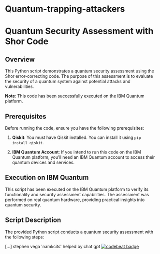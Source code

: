 # Quantum-trapping-attackers
# Quantum Security Assessment with Shor Code

## Overview

This Python script demonstrates a quantum security assessment using the Shor error-correcting code. The purpose of this assessment is to evaluate the security of a quantum system against potential attacks and vulnerabilities.

**Note**: This code has been successfully executed on the IBM Quantum platform.

## Prerequisites

Before running the code, ensure you have the following prerequisites:

1. **Qiskit**: You must have Qiskit installed. You can install it using `pip install qiskit`.

2. **IBM Quantum Account**: If you intend to run this code on the IBM Quantum platform, you'll need an IBM Quantum account to access their quantum devices and services.

## Execution on IBM Quantum

This script has been executed on the IBM Quantum platform to verify its functionality and security assessment capabilities. The assessment was performed on real quantum hardware, providing practical insights into quantum security.

## Script Description

The provided Python script conducts a quantum security assessment with the following steps:

[...]
stephen vega 'namkcits' helped by chat gpt
<a href="https://codebeat.co/projects/github-com-namkcits-quantum_malware_defence-master"><img alt="codebeat badge" src="https://codebeat.co/badges/ed855e0f-a9ad-4b89-a3c9-85b5d0ed273c" /></a>
